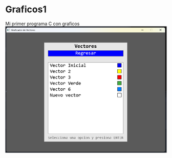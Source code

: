 # Graficos1
Mi primer programa C con graficos
![alt text](https://raw.githubusercontent.com/WisaacSoftwares/Graficos1/master/Screenshots/Preview6.png?raw=true "Screenshot del programa")